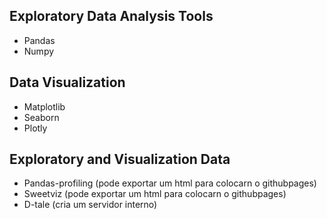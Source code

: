 ## Exploratory Data Analysis Tools
- Pandas
- Numpy

## Data Visualization
- Matplotlib
- Seaborn
- Plotly

## Exploratory and Visualization Data
- Pandas-profiling (pode exportar um html para colocarn o githubpages)
- Sweetviz         (pode exportar um html para colocarn o githubpages)
- D-tale           (cria um servidor interno)
